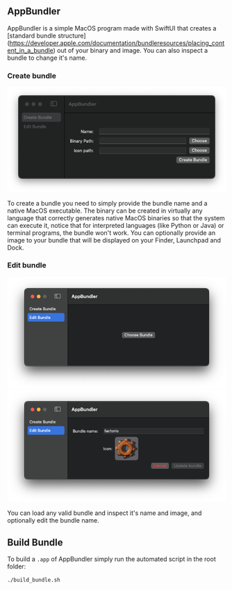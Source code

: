 ## AppBundler

AppBundler is a simple MacOS program made with SwiftUI that creates a [standard bundle structure] (https://developer.apple.com/documentation/bundleresources/placing_content_in_a_bundle) out of your binary and image. You can also inspect a bundle to change it's name.


### Create bundle

![create bundle preview image](Assets/create_bundle.png)

To create a bundle you need to simply provide the bundle name and a native MacOS executable. The binary can be created in virtually any language that correctly generates native MacOS binaries so that the system can execute it, notice that for interpreted languages (like Python or Java) or terminal programs, the bundle won't work. 
You can optionally provide an image to your bundle that will be displayed on your Finder, Launchpad and Dock.

### Edit bundle
![edit bundle preview image 01](Assets/edit_bundle_01.png)
![edit bundle preview image 02](Assets/edit_bundle_02.png)

You can load any valid bundle and inspect it's name and image, and optionally edit the bundle name.

## Build Bundle
To build a `.app` of AppBundler simply run the automated script in the root folder:

```bash
./build_bundle.sh
```
